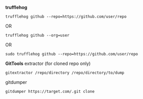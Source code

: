 **trufflehog**
```
trufflehog github --repo=https://github.com/user/repo 
```
OR
```
trufflehog github --org=user
```
OR
```
sudo trufflehog github --repo=https://github.com/user/repo
```

**GitTools**
extractor (for cloned repo only)
```
gitextractor /repo/directory /repo/directory/to/dump
```
gitdumper
```
gitdumper https://target.com/.git clone
```
